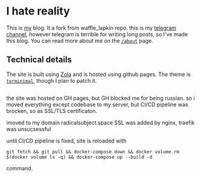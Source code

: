 # I hate reality

This is [my] blog. 
It a fork from waffle_lapkin repo.
this is my [telegram channel], however telegram is terrible for writing long posts, so I've made this blog.
You can read more about me on the [`/about`] page.

[my]: https://github.com/radicalsubject
[telegram channel]: https://t.me/scientific_impostor
[`/about`]: https://radicalsubject.github.io/about/

## Technical details

The site is built using [Zola] and is hosted using github pages. The theme is [`terminimal`], though I plan to patch it.

[Zola]: https://www.getzola.org/
[`terminimal`]: https://github.com/pawroman/zola-theme-terminimal

## 

the site was hosted on GH pages, but GH blocked me for being russian. so i moved everything except codebase to my server, but CI/CD pipeline was brocken, so as SSL/TLS certificaton.

imoved to my domain radicalsubject.space
SSL was added by nginx, traefik was unsucsessful

until CI/CD pipeline is fixed, site is reloaded with 

    git fetch && git pull && docker-compose down && docker volume rm $(docker volume ls -q) && docker-compose up --build -d

command.